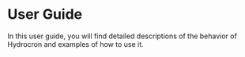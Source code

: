 # User Guide

In this user guide, you will find detailed descriptions of the behavior of Hydrocron and examples of how to use it.
